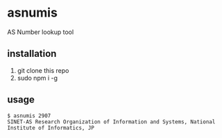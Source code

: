 asnumis
=======

AS Number lookup tool

## installation
1. git clone this repo
2. sudo npm i -g

## usage
```
$ asnumis 2907
SINET-AS Research Organization of Information and Systems, National Institute of Informatics, JP
```
